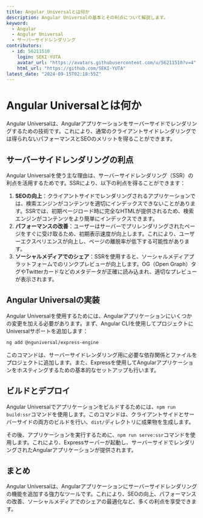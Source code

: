 ```yaml
---
title: Angular Universalとは何か
description: Angular Universalの基本とその利点について解説します。
keyword:
  - Angular
  - Angular Universal
  - サーバーサイドレンダリング
contributors:
  - id: 56211510
    login: SEKI-YUTA
    avatar_url: "https://avatars.githubusercontent.com/u/56211510?v=4"
    html_url: "https://github.com/SEKI-YUTA"
latest_date: "2024-09-15T02:18:55Z"
---
```


# Angular Universalとは何か

Angular Universalは、Angularアプリケーションをサーバーサイドでレンダリングするための技術です。これにより、通常のクライアントサイドレンダリングでは得られないパフォーマンスとSEOのメリットを得ることができます。

## サーバーサイドレンダリングの利点

Angular Universalを使う主な理由は、サーバーサイドレンダリング（SSR）の利点を活用するためです。SSRにより、以下の利点を得ることができます：

1. **SEOの向上**：クライアントサイドでレンダリングされるアプリケーションでは、検索エンジンがコンテンツを適切にインデックスできないことがあります。SSRでは、初期ページロード時に完全なHTMLが提供されるため、検索エンジンがコンテンツをより簡単にインデックスできます。
2. **パフォーマンスの改善**：ユーザーはサーバーでプリレンダリングされたページをすぐに受け取るため、初期表示速度が向上します。これにより、ユーザーエクスペリエンスが向上し、ページの離脱率が低下する可能性があります。
3. **ソーシャルメディアでのシェア**：SSRを使用すると、ソーシャルメディアプラットフォームでのリンクプレビューが向上します。OG（Open Graph）タグやTwitterカードなどのメタデータが正確に読み込まれ、適切なプレビューが表示されます。

## Angular Universalの実装

Angular Universalを使用するためには、Angularアプリケーションにいくつかの変更を加える必要があります。まず、Angular CLIを使用してプロジェクトにUniversalサポートを追加します：

```bash
ng add @nguniversal/express-engine
```

このコマンドは、サーバーサイドレンダリング用に必要な依存関係とファイルをプロジェクトに追加します。また、Expressを使用してAngularアプリケーションをホスティングするための基本的なセットアップも行います。

## ビルドとデプロイ

Angular Universalでアプリケーションをビルドするためには、`npm run build:ssr`コマンドを使用します。このコマンドは、クライアントサイドとサーバーサイドの両方のビルドを行い、`dist/`ディレクトリに成果物を生成します。

その後、アプリケーションを実行するために、`npm run serve:ssr`コマンドを使用します。これにより、Expressサーバーが起動し、サーバーサイドでレンダリングされたAngularアプリケーションが提供されます。

## まとめ

Angular Universalは、Angularアプリケーションにサーバーサイドレンダリングの機能を追加する強力なツールです。これにより、SEOの向上、パフォーマンスの改善、ソーシャルメディアでのシェアの最適化など、多くの利点を享受できます。
